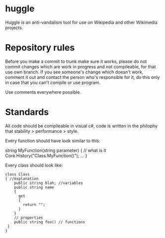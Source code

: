 huggle
======

Huggle is an anti-vandalism tool for use on Wikipedia and other Wikimedia projects.

Repository rules
================

Before you make a commit to trunk make sure it works, please do not commit changes which are work in progress and not compileable, for that use own branch. If you see someone's change which doesn't work, comment it out and contact the person who's responsible for it, do this only in case that you can't compile or use program.

Use comments everywhere possible.

Standards
=========

All code should be compileable in visual c#, code is written in the philophy that stability > performance > style.

Every function should have look similar to this:

string MyFunction(string parameter)
 {
   // what is it
   Core.History("Class.MyFunction()");
   ...
 }
 

Every class should look like:
 
```
class Class
{ //explanation
    public string blah; //variables
    public string name
    {
      get 
      { 
        return "";
      } 
    } 
    // properties
    public string foo() // functions
 }
}
```
